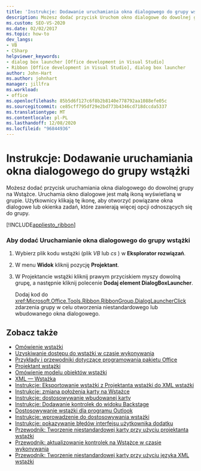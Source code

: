 ```yaml
---
title: 'Instrukcje: Dodawanie uruchamiania okna dialogowego do grupy wstążki'
description: Możesz dodać przycisk Uruchom okno dialogowe do dowolnej grupy na Wstążce, która może otwierać powiązane okna dialogowe lub okienka zadań, które udostępniają więcej opcji odnoszących się do grupy.
ms.custom: SEO-VS-2020
ms.date: 02/02/2017
ms.topic: how-to
dev_langs:
- VB
- CSharp
helpviewer_keywords:
- dialog box launcher [Office development in Visual Studio]
- Ribbon [Office development in Visual Studio], dialog box launcher
author: John-Hart
ms.author: johnhart
manager: jillfra
ms.workload:
- office
ms.openlocfilehash: 85b5d6f127c6f8b2b8140e778792aa1088efe05c
ms.sourcegitcommit: ce85cff795df29e2bd773b4346cd718dccda5337
ms.translationtype: MT
ms.contentlocale: pl-PL
ms.lasthandoff: 12/08/2020
ms.locfileid: "96844936"
---
```

# <a name="how-to-add-a-dialog-box-launcher-to-a-ribbon-group"></a>Instrukcje: Dodawanie uruchamiania okna dialogowego do grupy wstążki
  Możesz dodać przycisk uruchamiania okna dialogowego do dowolnej grupy na Wstążce. Uruchamia okno dialogowe jest małą ikoną wyświetlaną w grupie. Użytkownicy klikają tę ikonę, aby otworzyć powiązane okna dialogowe lub okienka zadań, które zawierają więcej opcji odnoszących się do grupy.

 [!INCLUDE[appliesto_ribbon](../vsto/includes/appliesto-ribbon-md.md)]

### <a name="to-add-a-dialog-box-launcher-to-a-ribbon-group"></a>Aby dodać Uruchamianie okna dialogowego do grupy wstążki

1. Wybierz plik kodu wstążki (plik *VB* lub *cs* ) w **Eksplorator rozwiązań**.

2. W menu **Widok** kliknij pozycję **Projektant**.

3. W Projektancie wstążki kliknij prawym przyciskiem myszy dowolną grupę, a następnie kliknij polecenie **Dodaj element DialogBoxLauncher**.

     Dodaj kod do <xref:Microsoft.Office.Tools.Ribbon.RibbonGroup.DialogLauncherClick> zdarzenia grupy w celu otworzenia niestandardowego lub wbudowanego okna dialogowego.

## <a name="see-also"></a>Zobacz także
- [Omówienie wstążki](../vsto/ribbon-overview.md)
- [Uzyskiwanie dostępu do wstążki w czasie wykonywania](../vsto/accessing-the-ribbon-at-run-time.md)
- [Przykłady i przewodniki dotyczące programowania pakietu Office](../vsto/office-development-samples-and-walkthroughs.md)
- [Projektant wstążki](../vsto/ribbon-designer.md)
- [Omówienie modelu obiektów wstążki](../vsto/ribbon-object-model-overview.md)
- [XML — Wstążka](../vsto/ribbon-xml.md)
- [Instrukcje: Eksportowanie wstążki z Projektanta wstążki do XML wstążki](../vsto/how-to-export-a-ribbon-from-the-ribbon-designer-to-ribbon-xml.md)
- [Instrukcje: zmiana położenia karty na Wstążce](../vsto/how-to-change-the-position-of-a-tab-on-the-ribbon.md)
- [Instrukcje: dostosowywanie wbudowanej karty](../vsto/how-to-customize-a-built-in-tab.md)
- [Instrukcje: Dodawanie kontrolek do widoku Backstage](../vsto/how-to-add-controls-to-the-backstage-view.md)
- [Dostosowywanie wstążki dla programu Outlook](../vsto/customizing-a-ribbon-for-outlook.md)
- [Instrukcje: wprowadzenie do dostosowywania wstążki](../vsto/how-to-get-started-customizing-the-ribbon.md)
- [Instrukcje: pokazywanie błędów interfejsu użytkownika dodatku](../vsto/how-to-show-add-in-user-interface-errors.md)
- [Przewodnik: Tworzenie niestandardowej karty przy użyciu projektanta wstążki](../vsto/walkthrough-creating-a-custom-tab-by-using-the-ribbon-designer.md)
- [Przewodnik: aktualizowanie kontrolek na Wstążce w czasie wykonywania](../vsto/walkthrough-updating-the-controls-on-a-ribbon-at-run-time.md)
- [Przewodnik: Tworzenie niestandardowej karty przy użyciu języka XML wstążki](../vsto/walkthrough-creating-a-custom-tab-by-using-ribbon-xml.md)
